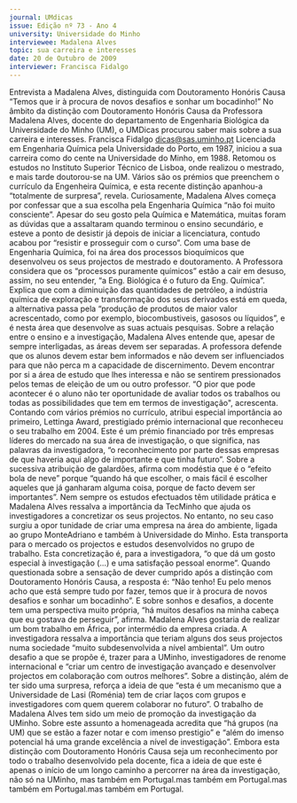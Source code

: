```yaml
---
journal: UMdicas
issue: Edição nº 73 - Ano 4
university: Universidade do Minho
interviewee: Madalena Alves
topic: sua carreira e interesses
date: 20 de Outubro de 2009
interviewer: Francisca Fidalgo
---
```


Entrevista a Madalena Alves, distinguida com Doutoramento Honóris Causa
“Temos que ir à procura de novos desafios e sonhar um bocadinho!”
No âmbito da distinção com Doutoramento Honóris Causa da
Professora Madalena Alves, docente do departamento de
Engenharia Biológica da Universidade do Minho (UM), o UMDicas
procurou saber mais sobre a sua carreira e interesses.
Francisca Fidalgo
dicas@sas.uminho.pt
Licenciada em Engenharia
Química pela Universidade do
Porto, em 1987, iniciou a sua
carreira como do cente na
Universidade do Minho, em 1988.
Retomou os estudos no Instituto
Superior Técnico de Lisboa, onde
realizou o mestrado, e mais tarde
doutorou-se na UM. Vários são os
prémios que preenchem o
currículo da Engenheira Química, e
esta recente distinção apanhou-a
“totalmente de surpresa”, revela.
Curiosamente, Madalena Alves
começa por confessar que a sua
escolha pela Engenharia Química
“não foi muito consciente”. Apesar
do seu gosto pela Química e
Matemática, muitas foram as
dúvidas que a assaltaram quando
terminou o ensino secundário, e
esteve a ponto de desistir já
depois de iniciar a licenciatura,
contudo acabou por “resistir e
prosseguir com o curso”.
Com uma base de Engenharia
Química, foi na área dos processos
bioquímicos que desenvolveu os
seus projectos de mestrado e
doutoramento. A Professora
considera que os “processos
puramente químicos” estão a cair
em desuso, assim, no seu
entender, “a Eng. Biológica é o
futuro da Eng. Química”. Explica
que com a diminuição das
quantidades de petróleo, a
indústria química de exploração e
transformação dos seus
derivados está em queda, a
alternativa passa pela “produção
de produtos de maior valor
acrescentado, como por exemplo,
biocombustiveis, gasosos ou
líquidos”, e é nesta área que
desenvolve as suas actuais
pesquisas.
Sobre a relação entre o ensino e a
investigação, Madalena Alves
entende que, apesar de sempre
interligadas, as áreas devem ser
separadas. A professora defende
que os alunos devem estar bem
informados e não devem ser
influenciados para que não
perca m a capacidade de
discernimento. Devem encontrar
por si a área de estudo que lhes
interessa e não se sentirem
pressionados pelos temas de
eleição de um ou outro professor.
“O pior que pode acontecer é o
aluno não ter oportunidade de
avaliar todos os trabalhos ou todas
as possibilidades que tem em
termos de investigação",
acrescenta.
Contando com vários prémios no
currículo, atribui especial
importância ao primeiro, Lettinga
Award, prestigiado prémio
internacional que reconheceu o
seu trabalho em 2004. Este é um
prémio financiado por três
empresas líderes do mercado na
sua área de investigação, o que
significa, nas palavras da
investigadora, “o reconhecimento
por parte dessas empresas de que
haveria aqui algo de importante e
que tinha futuro”. Sobre a
sucessiva atribuição de
galardões, afirma com modéstia
que é o “efeito bola de neve”
porque “quando há que escolher, o
mais fácil é escolher aqueles que
já ganharam alguma coisa, porque
de facto devem ser importantes”.
Nem sempre os estudos
efectuados têm utilidade prática e
Madalena Alves ressalva a
importância da TecMinho que
ajuda os investigadores a
concretizar os seus projectos. No
entanto, no seu caso surgiu a
opor tunidade de criar uma
empresa na área do ambiente,
ligada ao grupo MonteAdriano e
também à Universidade do Minho.
Esta transporta para o mercado os
projectos e estudos desenvolvidos
no grupo de trabalho. Esta
concretização é, para a
investigadora, “o que dá um gosto
especial à investigação (…) e uma
satisfação pessoal enorme”.
Quando questionada sobre a
sensação de dever cumprido após
a distinção com Doutoramento
Honóris Causa, a resposta é: “Não
tenho! Eu pelo menos acho que
está sempre tudo por fazer, temos
que ir à procura de novos desafios
e sonhar um bocadinho”. E sobre
sonhos e desafios, a docente tem
uma perspectiva muito própria,
“há muitos desafios na minha
cabeça que eu gostava de
perseguir”, afirma. Madalena Alves
gostaria de realizar um bom
trabalho em África, por intermédio
da empresa criada. A investigadora
ressalva a importância que teriam
alguns dos seus projectos numa
sociedade
“muito
subdesenvolvida a nível
ambiental”. Um outro desafio a que
se propõe é, trazer para a UMinho,
investigadores de renome
internacional e “criar um centro de
investigação avançado e
desenvolver projectos em
colaboração com outros
melhores”.
Sobre a distinção, além de ter sido
uma surpresa, reforça a ideia de
que “esta é um mecanismo que a
Universidade de Lasi (Roménia)
tem de criar laços com grupos e
investigadores com quem querem
colaborar no futuro”.
O trabalho de Madalena Alves tem
sido um meio de promoção da
investigação da UMinho. Sobre
este assunto a homenageada
acredita que “há grupos (na UM)
que se estão a fazer notar e com
imenso prestigio” e “além do
imenso potencial há uma grande
excelência a nível de
investigação”.
Embora esta distinção com
Doutoramento Honóris Causa seja
um reconhecimento por todo o
trabalho desenvolvido pela
docente, fica a ideia de que este é
apenas o início de um longo
caminho a percorrer na área da
investigação, não só na UMinho,
mas também em Portugal.mas também em Portugal.mas também em Portugal.mas também em Portugal.